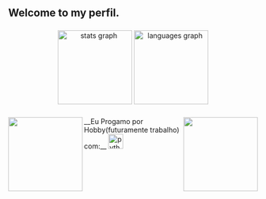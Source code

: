 <h2 align="left">Welcome to my perfil.</h2>

###

<div align="center">
  <img src="https://github-readme-stats.vercel.app/api?username=Yokiokks&hide_title=false&hide_rank=false&show_icons=true&include_all_commits=true&count_private=true&disable_animations=false&theme=dracula&locale=en&hide_border=false" height="150" alt="stats graph"  />
  <img src="https://github-readme-stats.vercel.app/api/top-langs?username=Yokiokks&locale=en&hide_title=false&layout=compact&card_width=320&langs_count=5&theme=dracula&hide_border=false" height="150" alt="languages graph"  />
</div>

###
###

<img align="right" height="150" src="https://i.pinimg.com/originals/b7/31/4d/b7314d5d391c4425d2856dddf7fc6d5b.jpg"  />

###
###
###



<img align="left" height="150" src="https://sb.kaleidousercontent.com/67418/1920x1100/15a1437b21/checkered-bg.png"  />
 __Eu Progamo por Hobby(futuramente trabalho) com:__

 
  <img src="https://cdn.jsdelivr.net/gh/devicons/devicon/icons/python/python-original.svg" height="30" alt="python logo"  />
  <img width="12" />

###
###
###

<br clear="both">


###
